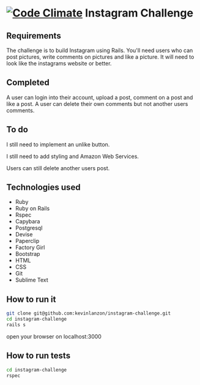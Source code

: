 [![Code Climate](https://codeclimate.com/github/kevinlanzon/instagram-challenge/badges/gpa.svg)](https://codeclimate.com/github/kevinlanzon/instagram-challenge)
Instagram Challenge
==========


Requirements
----
The challenge is to build Instagram using Rails. You'll need users who can post pictures, write comments on pictures and like a picture. It will need to look like the instagrams website or better.

Completed
----

A user can login into their account, upload a post, comment on a post and like a post. A user can delete their own comments but not another users comments.

To do
----

I still need to implement an unlike button.

I still need to add styling and Amazon Web Services.

Users can still delete another users post.


Technologies used
----
- Ruby
- Ruby on Rails
- Rspec
- Capybara
- Postgresql
- Devise
- Paperclip
- Factory Girl
- Bootstrap
- HTML
- CSS
- Git
- Sublime Text


How to run it
----
```sh
git clone git@github.com:kevinlanzon/instagram-challenge.git
cd instagram-challenge
rails s
```
open your browser on localhost:3000

How to run tests
----
```sh
cd instagram-challenge
rspec
```
